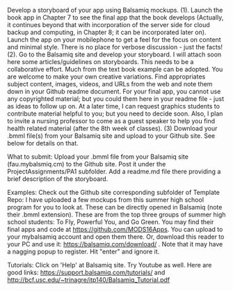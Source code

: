 

Develop a storyboard of your app using Balsamiq mockups. (1). Launch the book app in Chapter 7 to see the final app that the book develops (Actually, it continues beyond that with incorporation of the server side for cloud backup and computing, in Chapter 8; it can be incorporated later on). Launch the app on your mobilephone to get a feel for the focus on content and minimal style. There is no place for verbose discussion - just the facts! (2). Go to the Balsamiq site and develop your storyboard. I will attach soon here some articles/guidelines on storyboards. This needs to be a collaborative effort. Much from the text book example can be adopted. You are welcome to make your own creative variations. Find appropriates subject content, images, videos, and URLs from the web and note them down in your Github readme document. For your final app, you cannot use any copyrighted material; but you could them here in your readme file - just as ideas to follow up on. At a later time, I can request graphics students to contribute material helpful to you; but you need to decide soon. Also, I plan to invite a nursing professor to come as a guest speaker to help you find health related material (after the 8th week of classes). (3) Download your .bmml file(s) from your Balsamiq site and upload to your Github site. See below for details on that.

What to submit: Upload your .bmml file from your Balsamiq site (fau.mybalsmiq.cm) to the Github site. Post it under the ProjectAssignments/PA1 subfolder. Add  a readme.md file there providing a brief description of the storyboard.

Examples: Check out the Github site corresponding subfolder of Template Repo: I have uploaded a few mockups from this summer high school program for you to look at. These can be directly opened in Balsamiq (note their .bmml extension). These are from the top three groups of summer high school students: To Fly, Powerful You, and Go Green. You may find their final apps and code at https://github.com/MODS16Apps.  You can upload to your mybalsamiq account and open them there. Or, download this reader to your PC and use it: https://balsamiq.com/download/ . Note that it may have a nagging popup to register. Hit "enter" and ignore it.

Tutorials: Click on 'Help' at Balsamiq site. Try Youtube as well. Here are good links: https://support.balsamiq.com/tutorials/  and http://bcf.usc.edu/~trinagre/itp140/Balsamiq_Tutorial.pdf
